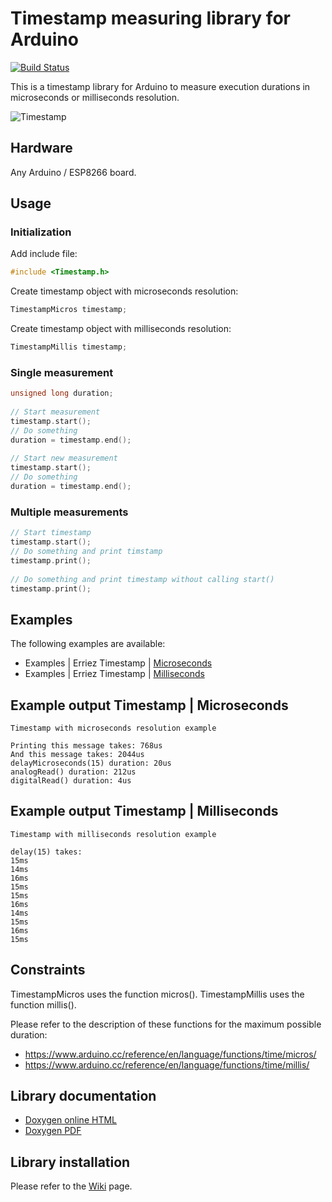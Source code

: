 # Timestamp measuring library for Arduino
[![Build Status](https://travis-ci.org/Erriez/ErriezTimestamp.svg?branch=master)](https://travis-ci.org/Erriez/ErriezTimestamp)

This is a timestamp library for Arduino to measure execution durations in microseconds or milliseconds resolution.

![Timestamp](https://raw.githubusercontent.com/Erriez/ErriezTimestamp/master/extras/timestamp.jpg)

## Hardware
Any Arduino / ESP8266 board.

## Usage

### Initialization

Add include file:
```c++
#include <Timestamp.h>
```

Create timestamp object with microseconds resolution: 
```c++
TimestampMicros timestamp;
```

Create timestamp object with milliseconds resolution: 
```c++
TimestampMillis timestamp;
```

### Single measurement
```c++
unsigned long duration;
  
// Start measurement
timestamp.start();
// Do something
duration = timestamp.end();
  
// Start new measurement
timestamp.start();
// Do something
duration = timestamp.end();
```

### Multiple measurements
```c++
// Start timestamp
timestamp.start();
// Do something and print timstamp
timestamp.print();
  
// Do something and print timestamp without calling start()
timestamp.print();
```

## Examples
The following examples are available:
* Examples | Erriez Timestamp | [Microseconds](https://github.com/Erriez/ErriezTimestamp/blob/master/examples/Microseconds/Microseconds.ino)
* Examples | Erriez Timestamp | [Milliseconds](https://github.com/Erriez/ErriezTimestamp/blob/master/examples/Milliseconds/Milliseconds.ino)

## Example output Timestamp | Microseconds
```
Timestamp with microseconds resolution example
  
Printing this message takes: 768us
And this message takes: 2044us
delayMicroseconds(15) duration: 20us
analogRead() duration: 212us
digitalRead() duration: 4us
```

## Example output Timestamp | Milliseconds
```
Timestamp with milliseconds resolution example
  
delay(15) takes:
15ms
14ms
16ms
15ms
15ms
16ms
14ms
15ms
16ms
15ms
```

## Constraints

TimestampMicros uses the function micros().
TimestampMillis uses the function millis().

Please refer to the description of these functions for the maximum possible duration:

- https://www.arduino.cc/reference/en/language/functions/time/micros/
- https://www.arduino.cc/reference/en/language/functions/time/millis/

## Library documentation

* [Doxygen online HTML](https://Erriez.github.io/ErriezTimestamp)
* [Doxygen PDF](https://github.com/Erriez/ErriezTimestamp/raw/master/docs/latex/refman.pdf)

## Library installation

Please refer to the [Wiki](https://github.com/Erriez/ErriezArduinoLibrariesAndSketches/wiki) page.